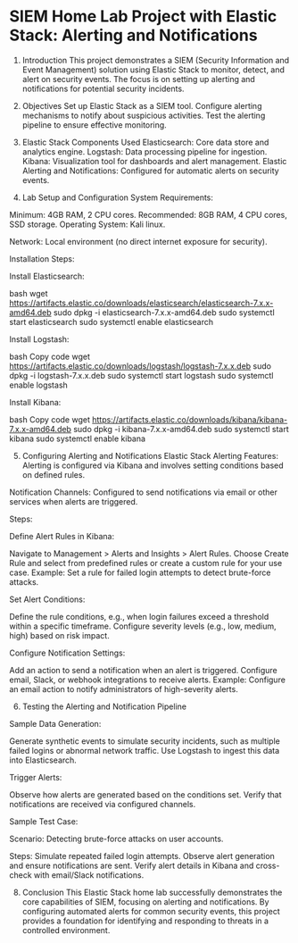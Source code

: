 # SIEM Home Lab Project with Elastic Stack: Alerting and Notifications

1. Introduction
This project demonstrates a SIEM (Security Information and Event Management) solution using Elastic Stack to monitor, detect, and alert on security events. The focus is on setting up alerting and notifications for potential security incidents.

2. Objectives
Set up Elastic Stack as a SIEM tool.
Configure alerting mechanisms to notify about suspicious activities.
Test the alerting pipeline to ensure effective monitoring.

4. Elastic Stack Components Used
Elasticsearch: Core data store and analytics engine.
Logstash: Data processing pipeline for ingestion.
Kibana: Visualization tool for dashboards and alert management.
Elastic Alerting and Notifications: Configured for automatic alerts on security events.

6. Lab Setup and Configuration
System Requirements:

Minimum: 4GB RAM, 2 CPU cores.
Recommended: 8GB RAM, 4 CPU cores, SSD storage.
Operating System: Kali linux.

Network: Local environment (no direct internet exposure for security).

Installation Steps:

Install Elasticsearch:

bash
wget https://artifacts.elastic.co/downloads/elasticsearch/elasticsearch-7.x.x-amd64.deb
sudo dpkg -i elasticsearch-7.x.x-amd64.deb
sudo systemctl start elasticsearch
sudo systemctl enable elasticsearch

Install Logstash:

bash
Copy code
wget https://artifacts.elastic.co/downloads/logstash/logstash-7.x.x.deb
sudo dpkg -i logstash-7.x.x.deb
sudo systemctl start logstash
sudo systemctl enable logstash

Install Kibana:

bash
Copy code
wget https://artifacts.elastic.co/downloads/kibana/kibana-7.x.x-amd64.deb
sudo dpkg -i kibana-7.x.x-amd64.deb
sudo systemctl start kibana
sudo systemctl enable kibana

5. Configuring Alerting and Notifications
Elastic Stack Alerting Features: Alerting is configured via Kibana and involves setting conditions based on defined rules.

Notification Channels: Configured to send notifications via email or other services when alerts are triggered.

Steps:

Define Alert Rules in Kibana:

Navigate to Management > Alerts and Insights > Alert Rules.
Choose Create Rule and select from predefined rules or create a custom rule for your use case.
Example: Set a rule for failed login attempts to detect brute-force attacks.

Set Alert Conditions:

Define the rule conditions, e.g., when login failures exceed a threshold within a specific timeframe.
Configure severity levels (e.g., low, medium, high) based on risk impact.

Configure Notification Settings:

Add an action to send a notification when an alert is triggered.
Configure email, Slack, or webhook integrations to receive alerts.
Example: Configure an email action to notify administrators of high-severity alerts.

6. Testing the Alerting and Notification Pipeline

Sample Data Generation:

Generate synthetic events to simulate security incidents, such as multiple failed logins or abnormal network traffic.
Use Logstash to ingest this data into Elasticsearch.

Trigger Alerts:

Observe how alerts are generated based on the conditions set.
Verify that notifications are received via configured channels.

Sample Test Case:

Scenario: Detecting brute-force attacks on user accounts.

Steps:
Simulate repeated failed login attempts.
Observe alert generation and ensure notifications are sent.
Verify alert details in Kibana and cross-check with email/Slack notifications.

8. Conclusion
This Elastic Stack home lab successfully demonstrates the core capabilities of SIEM, focusing on alerting and notifications. By configuring automated alerts for common security events, this project provides a foundation for identifying and responding to threats in a controlled environment.
